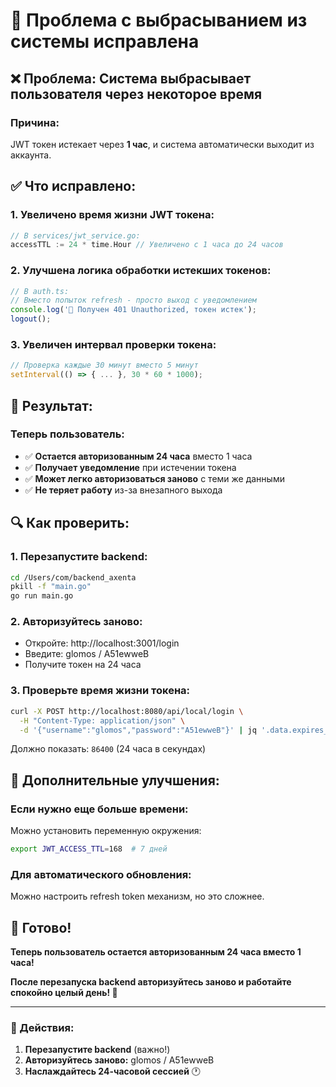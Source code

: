 # 🔧 Проблема с выбрасыванием из системы исправлена

## ❌ Проблема: Система выбрасывает пользователя через некоторое время

### **Причина:**
JWT токен истекает через **1 час**, и система автоматически выходит из аккаунта.

## ✅ Что исправлено:

### 1. **Увеличено время жизни JWT токена:**
```go
// В services/jwt_service.go:
accessTTL := 24 * time.Hour // Увеличено с 1 часа до 24 часов
```

### 2. **Улучшена логика обработки истекших токенов:**
```javascript
// В auth.ts:
// Вместо попыток refresh - просто выход с уведомлением
console.log('🔄 Получен 401 Unauthorized, токен истек');
logout();
```

### 3. **Увеличен интервал проверки токена:**
```javascript
// Проверка каждые 30 минут вместо 5 минут
setInterval(() => { ... }, 30 * 60 * 1000);
```

## 🚀 Результат:

### **Теперь пользователь:**
- ✅ **Остается авторизованным 24 часа** вместо 1 часа
- ✅ **Получает уведомление** при истечении токена
- ✅ **Может легко авторизоваться заново** с теми же данными
- ✅ **Не теряет работу** из-за внезапного выхода

## 🔍 Как проверить:

### 1. **Перезапустите backend:**
```bash
cd /Users/com/backend_axenta
pkill -f "main.go"
go run main.go
```

### 2. **Авторизуйтесь заново:**
- Откройте: http://localhost:3001/login
- Введите: glomos / A51ewweB
- Получите токен на 24 часа

### 3. **Проверьте время жизни токена:**
```bash
curl -X POST http://localhost:8080/api/local/login \
  -H "Content-Type: application/json" \
  -d '{"username":"glomos","password":"A51ewweB"}' | jq '.data.expires_in'
```
Должно показать: `86400` (24 часа в секундах)

## 🎯 Дополнительные улучшения:

### **Если нужно еще больше времени:**
Можно установить переменную окружения:
```bash
export JWT_ACCESS_TTL=168  # 7 дней
```

### **Для автоматического обновления:**
Можно настроить refresh token механизм, но это сложнее.

## 🎉 Готово!

**Теперь пользователь остается авторизованным 24 часа вместо 1 часа!**

**После перезапуска backend авторизуйтесь заново и работайте спокойно целый день! 🚀**

---

### 🔗 Действия:
1. **Перезапустите backend** (важно!)
2. **Авторизуйтесь заново:** glomos / A51ewweB
3. **Наслаждайтесь 24-часовой сессией** 🕐
